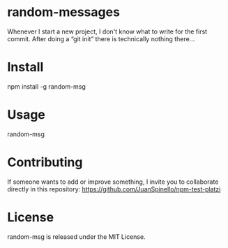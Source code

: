 # random-messages
Whenever I start a new project, I don't know what to write for the first commit. After doing a “git init” there is technically nothing there...

# Install
npm install -g random-msg

# Usage
random-msg

# Contributing
If someone wants to add or improve something, I invite you to collaborate directly in this repository: https://github.com/JuanSpinello/npm-test-platzi

# License
random-msg is released under the MIT License.